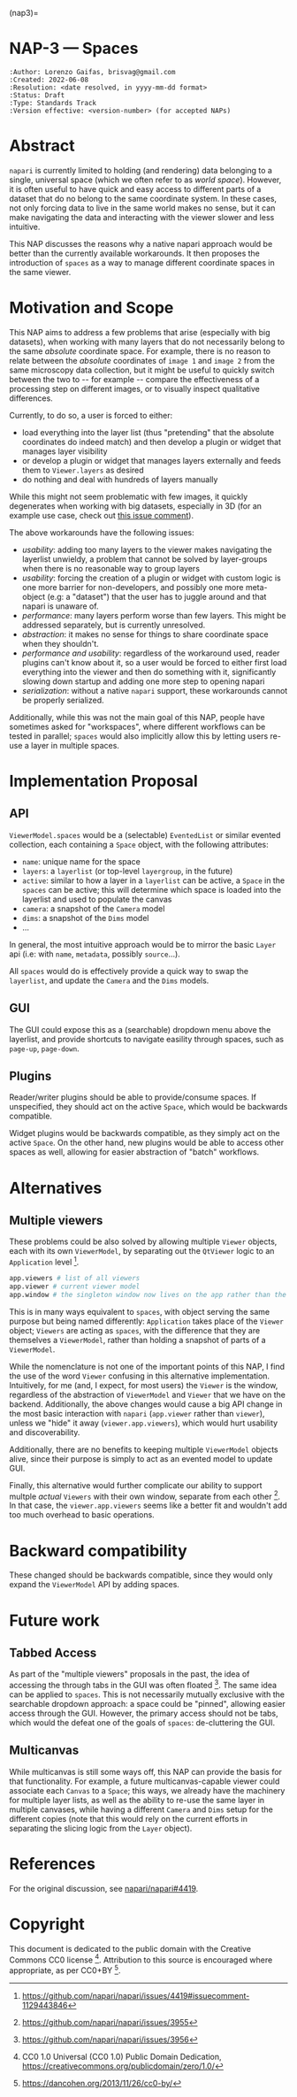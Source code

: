 (nap3)=

# NAP-3 — Spaces

```{eval-rst}
:Author: Lorenzo Gaifas, brisvag@gmail.com
:Created: 2022-06-08
:Resolution: <date resolved, in yyyy-mm-dd format>
:Status: Draft
:Type: Standards Track
:Version effective: <version-number> (for accepted NAPs)
``` 


# Abstract

`napari` is currently limited to holding (and rendering) data belonging to a single, universal space (which we often refer to as *world space*). However, it is often useful to have quick and easy access to different parts of a dataset that do no belong to the same coordinate system. In these cases, not only forcing data to live in the same world makes no sense, but it can make navigating the data and interacting with the viewer slower and less intuitive.

This NAP discusses the reasons why a native napari approach would be better than the currently available workarounds. It then proposes the introduction of `spaces` as a way to manage different coordinate spaces in the same viewer.


# Motivation and Scope

This NAP aims to address a few problems that arise (especially with big datasets), when working with many layers that do not necessarily belong to the same *absolute* coordinate space. For example, there is no reason to relate between the *absolute* coordinates of `image 1` and `image 2` from the same microscopy data collection, but it might be useful to quickly switch between the two to -- for example -- compare the effectiveness of a processing step on different images, or to visually inspect qualitative differences.

Currently, to do so, a user is forced to either:
- load everything into the layer list (thus "pretending" that the absolute coordinates do indeed match) and then develop a plugin or widget that manages layer visibility
- or develop a plugin or widget that manages layers externally and feeds them to `Viewer.layers` as desired
- do nothing and deal with hundreds of layers manually

While this might not seem problematic with few images, it quickly degenerates when working with big datasets, especially in 3D (for an example use case, check out [this issue comment](https://github.com/napari/napari/issues/4419#issuecomment-1113090992)).

The above workarounds have the following issues:
- *usability*: adding too many layers to the viewer makes navigating the layerlist unwieldy, a problem that cannot be solved by layer-groups when there is no reasonable way to group layers
- *usability*: forcing the creation of a plugin or widget with custom logic is one more barrier for non-developers, and possibly one more meta-object (e.g: a "dataset") that the user has to juggle around and that napari is unaware of.
- *performance*: many layers perform worse than few layers. This might be addressed separately, but is currently unresolved.
- *abstraction*: it makes no sense for things to share coordinate space when they shouldn't.
- *performance and usability*: regardless of the workaround used, reader plugins can't know about it, so a user would be forced to either first load everything into the viewer and then do something with it, significantly slowing down startup and adding one more step to opening napari
- *serialization*: without a native `napari` support, these workarounds cannot be properly serialized.

Additionally, while this was not the main goal of this NAP, people have sometimes asked for "workspaces", where different workflows can be tested in parallel; `spaces` would also implicitly allow this by letting users re-use a layer in multiple spaces.

# Implementation Proposal

## API

`ViewerModel.spaces` would be a (selectable) `EventedList` or similar evented collection, each containing a `Space` object, with the following attributes:
- `name`: unique name for the space
- `layers`: a `layerlist` (or top-level `layergroup`, in the future)
- `active`: similar to how a layer in a `layerlist` can be active, a `Space` in the `spaces` can be active; this will determine which space is loaded into the layerlist and used to populate the canvas
- `camera`: a snapshot of the `Camera` model
- `dims`: a snapshot of the `Dims` model
- ...

In general, the most intuitive approach would be to mirror the basic `Layer` api (i.e: with `name`, `metadata`, possibly `source`...).

All `spaces` would do is effectively provide a quick way to swap the `layerlist`, and update the `Camera` and the `Dims` models.

## GUI

The GUI could expose this as a (searchable) dropdown menu above the layerlist, and provide shortcuts to navigate easility through spaces, such as `page-up`, `page-down`.

## Plugins

Reader/writer plugins should be able to provide/consume spaces. If unspecified, they should act on the active `Space`, which would be backwards compatible.

Widget plugins would be backwards compatible, as they simply act on the active `Space`. On the other hand, new plugins would be able to access other spaces as well, allowing for easier abstraction of "batch" workflows.


# Alternatives

## Multiple viewers

These problems could be also solved by allowing multiple `Viewer` objects, each with its own `ViewerModel`, by separating out the `QtViewer` logic to an `Application` level [^application].

```python
app.viewers # list of all viewers
app.viewer # current viewer model
app.window # the singleton window now lives on the app rather than the viewer
```

This is in many ways equivalent to `spaces`, with object serving the same purpose but being named differently: `Application` takes place of the `Viewer` object; `Viewers` are acting as `spaces`, with the difference that they are themselves a `ViewerModel`, rather than holding a snapshot of parts of a `ViewerModel`.

While the nomenclature is not one of the important points of this NAP, I find the use of the word `Viewer` confusing in this alternative implementation. Intuitively, for me (and, I expect, for most users) the `Viewer` is the window, regardless of the abstraction of `ViewerModel` and `Viewer` that we have on the backend. Additionally, the above changes would cause a big API change in the most basic interaction with `napari` (`app.viewer` rather than `viewer`), unless we "hide" it away (`viewer.app.viewers`), which would hurt usability and discoverability.

Additionally, there are no benefits to keeping multiple `ViewerModel` objects alive, since their purpose is simply to act as an evented model to update GUI.

Finally, this alternative would further complicate our ability to support multple *actual* `Viewers` with their own window, separate from each other [^multiple-viewers]. In that case, the `viewer.app.viewers` seems like a better fit and wouldn't add too much overhead to basic operations.


# Backward compatibility

These changed should be backwards compatible, since they would only expand the `ViewerModel` API by adding spaces.


# Future work

## Tabbed Access

As part of the "multiple viewers" proposals in the past, the idea of accessing the through tabs in the GUI was often floated [^multiple-viewers-tabbed]. The same idea can be applied to `spaces`. This is not necessarily mutually exclusive with the searchable dropdown approach: a space could be "pinned", allowing easier access through the GUI. However, the primary access should not be tabs, which would the defeat one of the goals of `spaces`: de-cluttering the GUI.

## Multicanvas

While multicanvas is still some ways off, this NAP can provide the basis for that functionality. For example, a future multicanvas-capable viewer could associate each `Canvas` to a `Space`; this ways, we already have the machinery for multiple layer lists, as well as the ability to re-use the same layer in multiple canvases, while having a different `Camera` and `Dims` setup for the different copies (note that this would rely on the current efforts in separating the slicing logic from the `Layer` object).


# References

For the original discussion, see [napari/napari#4419](https://github.com/napari/napari/issues/4419).


# Copyright

This document is dedicated to the public domain with the Creative Commons CC0
license [^cc0]. Attribution to this source is encouraged where appropriate, as per
CC0+BY [^cc0by].

[^application]: https://github.com/napari/napari/issues/4419#issuecomment-1129443846

[^multiple-viewers]: https://github.com/napari/napari/issues/3955

[^multiple-viewers-tabbed]: https://github.com/napari/napari/issues/3956

[^cc0]: CC0 1.0 Universal (CC0 1.0) Public Domain Dedication,
    <https://creativecommons.org/publicdomain/zero/1.0/>

[^cc0by]: <https://dancohen.org/2013/11/26/cc0-by/>
